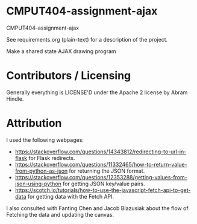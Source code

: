 CMPUT404-assignment-ajax
==============================

CMPUT404-assignment-ajax

See requirements.org (plain-text) for a description of the project.

Make a shared state AJAX drawing program

Contributors / Licensing
========================

Generally everything is LICENSE'D under the Apache 2 license by Abram Hindle.

Attribution
========================
I used the following webpages:

* https://stackoverflow.com/questions/14343812/redirecting-to-url-in-flask for Flask redirects.
* https://stackoverflow.com/questions/11332465/how-to-return-value-from-python-as-json for returning the JSON format.
* https://stackoverflow.com/questions/12353288/getting-values-from-json-using-python for getting JSON key/value pairs.
* https://scotch.io/tutorials/how-to-use-the-javascript-fetch-api-to-get-data for getting data with the Fetch API.

I also consulted with Fanting Chen and Jacob Blazusiak about the flow of Fetching the data and updating the canvas.